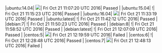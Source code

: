 |ubuntu:14.04| ![](https://cdn.rawgit.com/Neilpang/letest/master/status/ubuntu-14.04.svg?1477048040)| Fri Oct 21 11:07:20 UTC 2016| Passed |
|ubuntu:15.04| \![](https://cdn.rawgit.com/Neilpang/letest/master/status/ubuntu-15.04.svg?1477048523)| Fri Oct 21 11:15:23 UTC 2016| Passed |
|ubuntu:16.04| ![](https://cdn.rawgit.com/Neilpang/letest/master/status/ubuntu-16.04.svg?1477049599)| Fri Oct 21 11:33:19 UTC 2016| Passed |
|ubuntu:latest| \![](https://cdn.rawgit.com/Neilpang/letest/master/status/ubuntu-latest.svg?1477050132)| Fri Oct 21 11:42:12 UTC 2016| Passed |
|debian:7| \![](https://cdn.rawgit.com/Neilpang/letest/master/status/debian-7.svg?1477050623)| Fri Oct 21 11:50:23 UTC 2016| Passed |
|debian:8| \![](https://cdn.rawgit.com/Neilpang/letest/master/status/debian-8.svg?1477051132)| Fri Oct 21 11:58:52 UTC 2016| Passed |
|debian:latest| \![](https://cdn.rawgit.com/Neilpang/letest/master/status/debian-latest.svg?1477051629)| Fri Oct 21 12:07:09 UTC 2016| Passed |
|centos:5| ![](https://cdn.rawgit.com/Neilpang/letest/master/status/centos-5.svg?1477052399)| Fri Oct 21 12:19:59 UTC 2016| Failed |
|centos:6| \![](https://cdn.rawgit.com/Neilpang/letest/master/status/centos-6.svg?1477052928)| Fri Oct 21 12:28:48 UTC 2016| Passed |
|centos:7| ![](https://cdn.rawgit.com/Neilpang/letest/master/status/centos-7.svg?1477054093)| Fri Oct 21 12:48:13 UTC 2016| Failed |
